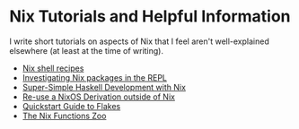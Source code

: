 # Nix Tutorials and Helpful Information

I write short tutorials on aspects of Nix that I feel aren't well-explained elsewhere
(at least at the time of writing).

- [Nix shell recipes](shell-recipes/shell-recipes.md)
- [Investigating Nix packages in the REPL](nixpkgs-repl.md)
- [Super-Simple Haskell Development with Nix](Haskell/ss-haskell-dev.md)
- [Re-use a NixOS Derivation outside of Nix](reuse-nixos-derivation.md)
- [Quickstart Guide to Flakes](flakes.md)
- [The Nix Functions Zoo](field-guide.md)
